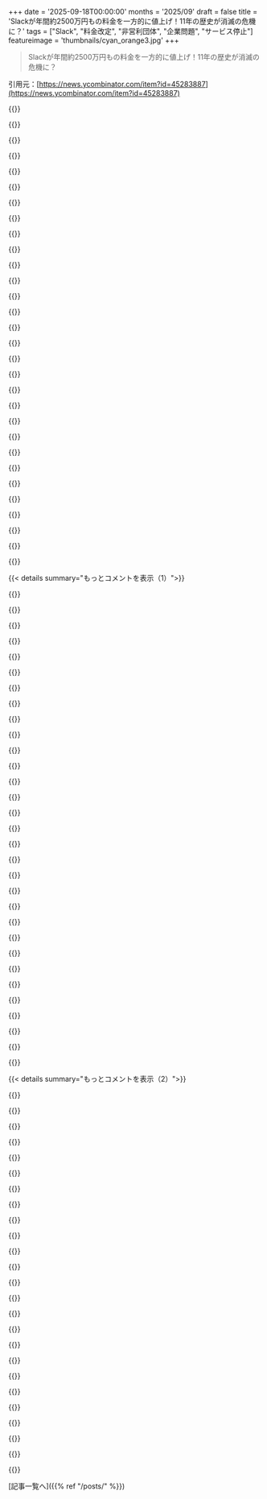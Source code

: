 +++
date = '2025-09-18T00:00:00'
months = '2025/09'
draft = false
title = 'Slackが年間約2500万円もの料金を一方的に値上げ！11年の歴史が消滅の危機に？'
tags = ["Slack", "料金改定", "非営利団体", "企業問題", "サービス停止"]
featureimage = 'thumbnails/cyan_orange3.jpg'
+++

> Slackが年間約2500万円もの料金を一方的に値上げ！11年の歴史が消滅の危機に？

引用元：[https://news.ycombinator.com/item?id=45283887](https://news.ycombinator.com/item?id=45283887)




{{<matomeQuote body="Hack Club共同創設者のChristinaだよ。Slackがいきなり年間20万ドルに値上げして、払わないと11年分の履歴を消すって言ってきたんだ。Salesforceの人に連絡を取りたいから、誰か助けて！christina@hackclub.com" userName="casq" createdAt="2025/09/18 04:09:47" color="#ff5c5c">}}




{{<matomeQuote body="SlackのCPO、Robだよ。これはうちのミス。今直してるよ。Hack Club、そしてみんな、本当にありがとう！" userName="seamanrob" createdAt="2025/09/18 16:53:20" color="#ff5c5c">}}




{{<matomeQuote body="Slackのエンジニアだよ。CPOのRob Seamanのコメントを再投稿するね。「これはミスだった。今直してるよ。Hack Club、そしてみんな、ありがとう！」詳しくはここを見てね: https://news.ycombinator.com/item?id=45291980" userName="jamie" createdAt="2025/09/18 17:00:51" color="">}}




{{<matomeQuote body="こんな大きな問題なのに「間違い」なんて言えないよ。これは間違いなんかじゃなくて、もう企業の文化なんだよ。" userName="jb1991" createdAt="2025/09/18 17:28:54" color="">}}




{{<matomeQuote body="誰かが問題を解決しようと出てきてるのに、こんなふうに攻撃するのはやめようよ。コミュニティの良くないところだよ。投稿した人を歓迎して褒めるべきだね。ガイドラインも見てみて: https://news.ycombinator.com/newsguidelines.html" userName="dang" createdAt="2025/09/18 17:45:37" color="">}}




{{<matomeQuote body="プログラマーが大勢いるなら、データをスクレイピングしてこの欲深いSlackにはもう見切りをつけちゃいなよ。うちはMattermostに移行したけど、全く後悔してないよ。" userName="taegee" createdAt="2025/09/18 09:06:02" color="#45d325">}}




{{<matomeQuote body="みんな、Slack CEOのDenise Dresserだよ。Robが言ったように、これはうちのミスだった。課金プロセスの見落としが原因で、本当にごめんね。すぐに Hack Clubの非営利料金に戻したし、Christinaとも直接連絡を取ってるよ。今後こういうことがないように、課金と連絡のプロセスを見直すね。" userName="dhdresser" createdAt="2025/09/18 18:59:16" color="#38d3d3">}}




{{<matomeQuote body="新しい契約を送らずに取引条件を変えるなんて、まともな国ならほとんど違法じゃないの？企業同士でもそうだと思うんだけど。" userName="p_l" createdAt="2025/09/18 08:57:53" color="">}}




{{<matomeQuote body="Hack Clubに5万ドルと年間20万ドルを要求するのは「間違い」じゃなくて、組織の「ビジネス判断」だよ。Slackが言う「感謝」の定義は全然違うんじゃないかな。会計用語の「評価（Appreciation）」なら話は別だけどね。https://accountinginsights.org/what-is-appreciation-in-accou..." userName="AdieuToLogic" createdAt="2025/09/19 02:55:26" color="#ff33a1">}}




{{<matomeQuote body="SlackはPR問題になるまで動かなかったんだろ？今やってるのは単なるSNSのダメージコントロールでしょ。他の客にも同じことやってるんじゃないの？270億ドルのSlackにとっては大したことないんだろうけど。" userName="YC947584398754" createdAt="2025/09/18 18:22:07" color="">}}




{{<matomeQuote body="Slackはプラン次第でDMも含めて全部エクスポートできるんだってさ。https://slack.com/help/articles/201658943-Export-your-worksp... 昔いた会社がコストでSlackやめたとき、この方法でPythonスクリプト書いてJSONをPDFに変換して、チャンネルのバックアップを取ったよ。" userName="nickjj" createdAt="2025/09/18 10:23:44" color="#ff5c5c">}}




{{<matomeQuote body="コミュニティの反応も、ある時点から有害になるよ。Hack Clubの件はHNで注目されて、みんなの経験も共有できたから有益だった。でも、もう役目は終えたし、謝りに来た人をリンチするのはやりすぎ。みんなで助け合う段階から、意地の悪い暴徒になるのはダメだよ。ネットの怒りは未処理で日和見主義的だから、集団で怒りをぶつけると暴徒化しやすい。自己成長のためにも、自分やグループの兆候に気をつけて、違う対応を学ぶべきだね。" userName="dang" createdAt="2025/09/18 18:41:53" color="#ff33a1">}}




{{<matomeQuote body="元の契約に終わりが来る条項があったか知らないけど、普通は特別料金には期間があるよね。「料金は毎年見直し」とかさ。契約書読めないマネージャーが多すぎるのにびっくりだよ。それに、一つの会社の善意に頼ってて、長く続くものなんて作れないよ。" userName="lelanthran" createdAt="2025/09/18 09:29:28" color="#ff5c5c">}}




{{<matomeQuote body="「間違いだった」って言ってるけど、これってわざとだろ。営業担当がティーンエイジャーのグループに25万ドルも間違って請求したって、本気で言ってるわけ？" userName="flare_blitz" createdAt="2025/09/18 23:31:36" color="">}}




{{<matomeQuote body="彼らは、アカウントが利益目的って間違って認識されたことを間違いだと思って直してるって言ってるんでしょ。彼らの言葉を悪く取りすぎなくていいんじゃない？もっと中間の見方もできるよ。" userName="atonse" createdAt="2025/09/19 04:10:43" color="">}}




{{<matomeQuote body="来て間違いを認めてくれてありがとう。今回の対応は嬉しいけど、これが一回きりの修正じゃないかって不安なんだ。どうしてこんなことになったのか、今後どう防ぐのか話してくれたら、みんな感謝すると思うよ。" userName="blueplanet200" createdAt="2025/09/18 17:50:30" color="#38d3d3">}}




{{<matomeQuote body="誰かが直そうとしてる時に叩くな、って言うけど、本当に直そうとしてるかどうかなんて分かる？これって、あちこちで客を揺さぶる作戦の一環で、ちょっと目立ったやつだけ「孤立した問題でした」って対応してるだけに見えるんだよね。これがたまたま起きたことなのか、それともいつものやり方なのかが大事だよ。" userName="zzzeek" createdAt="2025/09/18 18:35:54" color="#38d3d3">}}




{{<matomeQuote body="私たちも成長していく中で、またミスしないとは保証できないよ。人間だもん！今回の件は、請求プロセスの見落としが原因だった。Hack Clubは元の非営利価格に戻すし、今後は非営利団体向けに、もっと分かりやすい案内と猶予期間を用意できるように、請求と連絡のプロセスを見直すつもりだよ。" userName="seamanrob" createdAt="2025/09/18 19:19:16" color="">}}




{{<matomeQuote body="正直言って、よく分からないよ。<br>でも、ネットで他人を勝手に悪く決めつけて怒りをぶつけると、コミュニティが台無しになるのは知ってる。<br>良いコミュニティにしたいなら、こんなことしない方が良いね。" userName="dang" createdAt="2025/09/18 18:39:53" color="">}}




{{<matomeQuote body="おまえらの悪どいやり方が炎上しないと、連絡すら取れないなんて、間違いなんかじゃないだろ。<br>おまえらは、悪いPRや訴訟がない限り、顧客サポートを提供せずに経費を削減してる会社の幹部なんだ。<br>人間の手で解決できない請求システムを直すのか、それとも炎上しなかった他の人たちを放置して、この一件だけ直すつもりなのか？" userName="fasbiner" createdAt="2025/09/18 17:56:43" color="#ff5733">}}




{{<matomeQuote body="返信して対応してくれてありがとう。<br>”修正中”って言ってるけど、これって二度と誰にもこんなことが起きないようにするってことだよね？<br>そうだといいな。このひどいPR災害から少しでも回復できるように、そのことについて投稿してほしい。<br>以前は君たちの製品を推そうと思ってたけど、この状況が完全に解決しない限り、絶対にしないよ。<br>良いこと言う前に、他のビジネス慣行も調べるきっかけになったね。" userName="solarkraft" createdAt="2025/09/18 18:09:22" color="#ff33a1">}}




{{<matomeQuote body="なんて不必要に敵対的な意見だ。<br>俺だって擁護したい気持ちはあるけど、Slackの弁明はやり方を無視してる。<br>サービス提供者として引き起こしたトラブルを「間違いだった」だけでごまかせないよ。<br>ひどい手のひら返しだ。セールス担当者のせいにするとかありえない。<br>多くのユーザーがいるからって、交渉なしでゆすろうとしたんだろ。<br>正直、Slackって昔ながらのメーリングリストやIRCでできないことが、一体何ができるんだ？" userName="6c696e7578" createdAt="2025/09/19 07:19:14" color="#ff33a1">}}




{{<matomeQuote body="別の返信でも言ったように、こんなことが二度と起きないとは保証できない。俺たちは間違いを犯す人間だからね。<br>でも、努力と改善は続けると保証するよ。<br>これは請求プロセスの見落としが原因だった。Hack Clubには以前のNPO料金に戻し、彼らのワークスペースが完全に使えるように直接協力している。<br>NPOが成長する際に、より明確な案内と十分な猶予期間を提供できるように、請求とコミュニケーションのプロセスを見直して変更していくよ。" userName="seamanrob" createdAt="2025/09/18 19:23:39" color="#ff33a1">}}




{{<matomeQuote body="これが本当に事故だったのか、それとも悪いPRが出たからやめた意図的なものだったのか、って疑問はもっともだと思う。<br>差し迫った問題を直すのは最初の一歩に過ぎない。<br>説明責任を求めて、今後何を変えるのか教えてもらうのは当然の要求だよ。" userName="mlyle" createdAt="2025/09/18 19:12:20" color="#45d325">}}




{{<matomeQuote body="”単一企業の慈善に頼って何かを持続させることはできない”って言ってたけど、これはSlackの慈善じゃなかったよ。<br>彼らはサービスにお金を払ってたんだから。<br>もし本当に必要なら、別のサービスに移行することもできるはずだよ。" userName="Dylan16807" createdAt="2025/09/18 09:54:06" color="">}}




{{<matomeQuote body="PDFと”使える”って言葉を同じ文に入れないでくれ。<br>ファジー検索のためにシンプルなPostgresとSonicをセットアップする方が”使える”だろ。<br>PDFはSlackからTeamsに移行するようなもんだよ。" userName="misiek08" createdAt="2025/09/18 10:49:34" color="">}}




{{<matomeQuote body="これが最近のビジネスのやり方ってやつだよ。<br>悪い行いが会社の利益に響くくらい広まるまで、できるだけ搾取するんだ。<br>で、許しを乞うために申し訳ないって言って、また利益を上げようとするってわけ。" userName="sharts" createdAt="2025/09/18 19:43:01" color="#ff33a1">}}




{{<matomeQuote body="この記事の値上げに関する説明より、もっと悪意のある説明はいくらでも思いつくよ。Slackの言い分を文字通り鵜呑みにするなんて、”中立的”とは言えないね。" userName="flare_blitz" createdAt="2025/09/19 05:38:19" color="">}}




{{<matomeQuote body="組織の利用パターンに合った特別料金が”慈善事業”なら、顧客から最大限の金を取らない料金体系は全部”慈善事業”になっちゃうじゃん？NPOや学校への割引って、企業が優しいからじゃなく、将来の顧客を獲得するためなんだよ。" userName="raphman" createdAt="2025/09/18 11:44:29" color="">}}




{{<matomeQuote body="Slackのビジネスモデルって、一番大事なデータを預けて、そのアクセス権を売るってやつだろ？これ、昔のランサムウェアと同じだよ。<br>プロバイダーを替えられないなら、ベンダー最大の利益は顧客がゼロになる価格だよな。Slackは顧客を廃業させても、生き残った顧客からの高収益で損失を補填するだろうね。" userName="kragen" createdAt="2025/09/18 02:58:49" color="#ff33a1">}}




{{< details summary="もっとコメントを表示（1）">}}

{{<matomeQuote body="先月Slackプレミアムを解約しようとしたら、AI機能を使ってるメンバーがアクセスできなくなるって承認させられたんだ。<br>割引も提示されたけど、断ると他のスタッフに混乱をもたらすってチェックボックスまで出てきたよ。俺は一人組織で、AIなんて全く使ってないのに。" userName="dwedge" createdAt="2025/09/18 05:59:17" color="#38d3d3">}}




{{<matomeQuote body="それって、かなり詐欺っぽい話だね。" userName="chaboud" createdAt="2025/09/18 06:26:07" color="">}}




{{<matomeQuote body="少なくともアメリカでは、あれは完全に合法なマーケティングだと思うよ。" userName="nottorp" createdAt="2025/09/18 10:12:01" color="">}}




{{<matomeQuote body="金儲けのために、明らかに嘘の陳述をしてるよね。問題は意図だよ。AI機能を使ってる人がいるか、困る人がいるかチェックし忘れたのか、それともわざとチェックせずユーザーを騙してるのか？" userName="wongarsu" createdAt="2025/09/18 11:28:41" color="">}}




{{<matomeQuote body="変な話だけど、陪審員や裁判官が「常識的な人なら信じない」って思えば、それは”単なる誇張（mere puffery）”で詐欺の例外になることがあるんだ。<br>だからアメリカの有名な金持ちは詐欺で捕まりにくいんだよね。<br>https://www.bloomberglaw.com/external/document/XC5P9MQG00000..." userName="mandevil" createdAt="2025/09/18 16:16:26" color="#785bff">}}




{{<matomeQuote body="“誇張”ってそんなに変じゃないよ、文脈次第なんだ。<br>そりゃ真実を話してほしいけど、明らかな誇張表現をいちいち訴訟にしたくないだろ？「スライスパン以来最高」って言うのに、UX研究者とかパン屋の歴史家を呼んで評価させるのはおかしいじゃん。" userName="mattkrause" createdAt="2025/09/19 02:26:08" color="#38d3d3">}}




{{<matomeQuote body="「スライスパン以来最高」って言うのは、あんたにはできるだろうけどね。<br>インセンティブ次第で異なるルールがあるのは普通だよ。金銭的利益があるなら、嘘をつく可能性があるんだから、プロモーションの主張には証拠を求めるのが妥当でしょ？<br>それが嫌なら、「この製品は［trade industry group］で評価されてません！」とか書けばいいんじゃない？" userName="grayhatter" createdAt="2025/09/19 07:23:10" color="#ff33a1">}}




{{<matomeQuote body="「明白な誇張は訴訟したくない」とか言うけど、絶対訴訟すべきだろ！" userName="baobun" createdAt="2025/09/19 06:46:24" color="">}}




{{<matomeQuote body="アメリカの裁判官以外は、これ絶対ワザとだって分かるよね。" userName="gpvos" createdAt="2025/09/18 12:47:37" color="">}}




{{<matomeQuote body="法律の精神的には詐欺っぽいけど、文面上は違うかもね。普通、詐欺って契約させるための嘘で、維持させる嘘じゃないんだよ。ISPの例みたいに、サービスが仕様通りなら、たとえ使い物にならなくても詐欺じゃないんだって。" userName="fluoridation" createdAt="2025/09/18 14:37:43" color="">}}




{{<matomeQuote body="Slackは「素晴らしい」とは言ってないでしょ。ISPの例えならさ、「今二人使ってるよ！」って言われても、一人暮らしなら「ありえない！」って分かるのと同じだよ。" userName="pests" createdAt="2025/09/18 14:53:32" color="">}}




{{<matomeQuote body="あれは比喩じゃなくて比較だよ。解約しようとしてる客に嘘をついても、必ずしも詐欺じゃないってこと。ISPが嘘ついても詐欺じゃないなら、Slackの嘘も詐欺じゃない。例えば「1000 AI creditsあげる」って言って100しかくれないのが詐欺だよ。" userName="fluoridation" createdAt="2025/09/18 15:07:09" color="">}}




{{<matomeQuote body="詐欺の法律に、契約開始とか維持とかの区別はないんだよ。例えばCalifornia州の定義だと、「財産や権利を奪う目的で、わざと嘘をついたり、ごまかしたり、大事な事実を隠すこと」が詐欺なんだって。" userName="mlyle" createdAt="2025/09/18 21:56:03" color="#ff33a1">}}




{{<matomeQuote body="その定義で言ったら詐欺じゃないよ。サービスを解約しないように嘘をつかれても、何も奪われてないんだし。自分で進んでお金払ってるんだから。「ただで何かをだまし取る」のが詐欺でしょ。" userName="fluoridation" createdAt="2025/09/19 06:27:37" color="">}}




{{<matomeQuote body="そのロジック全然わかんないし、間違ってるよ。「タダでだまし取る」だけが詐欺じゃないんだ。嘘の情報に頼らせて行動させたり、行動を控えるようにさせるのも詐欺なんだから。詐欺的誘導や詐欺的隠蔽に関する判例も山ほどあるんだよ。" userName="mlyle" createdAt="2025/09/20 05:44:25" color="#ff5733">}}




{{<matomeQuote body="億万長者の会社がさ、昔の怪しい開発者たちの悪質な手口を真似してるなんて、信じられないね。" userName="heavyset_go" createdAt="2025/09/18 12:41:12" color="">}}




{{<matomeQuote body="むしろ、こういうことするのって、すごく自然な流れなんだよ。収益だけが大事で、道徳心が邪魔になるなら、完璧に合理的でしょ。" userName="portaouflop" createdAt="2025/09/18 16:44:01" color="">}}




{{<matomeQuote body="何が違うんだ？ランサムウェア集団は悪じゃない、ただ楽にお金稼ぎたいだけでモラルなんて気にしない。それって営利企業の定義と一緒だよね。" userName="franga2000" createdAt="2025/09/18 22:17:12" color="#785bff">}}




{{<matomeQuote body="へー、ダークパターンも前科があるんだ？そりゃ驚きだね。" userName="jama211" createdAt="2025/09/24 19:30:26" color="">}}




{{<matomeQuote body="解決！組織のサイズが1の時はあのメッセージを無効にしたよ。Slackありがとう！（本当はSlackにイライラしてるんだけどね、ブーイング）" userName="Barbing" createdAt="2025/09/18 08:19:58" color="">}}




{{<matomeQuote body="いつか請求額が大幅に上がるのは覚悟しとくべきだね。<br>全ての企業じゃないけど、まともな企業はいずれ”価値を解き放つ”（今のPE-speakで、ランサムウェアを完全に悪用するって意味だけど）ことを決めた組織に買収されるだろうね。" userName="bell-cot" createdAt="2025/09/18 07:33:35" color="#ff5733">}}




{{<matomeQuote body="”これって基本的に従来のランサムウェアのビジネスモデルと一緒だよね”<br>まさにこれ。誰もこんな風には言わないけど、一度気づいちゃったらSlackとかの裏側で何が起きてるか、もう見えちゃうよね、笑。" userName="rhetocj23" createdAt="2025/09/19 09:51:42" color="#785bff">}}




{{<matomeQuote body="”買い手がちょうどゼロになる価格設定”ってのがよく分からないんだけど。タイプミス？" userName="jrochkind1" createdAt="2025/09/18 12:58:12" color="">}}




{{<matomeQuote body="訂正してくれてありがとう！「買い手の残りの利益がちょうどゼロになる価格設定」って書きたかったんだ。<br>テキストをうっかり削除しちゃったのか、ちょっと分からないや。すごく疲れてたんだ。" userName="kragen" createdAt="2025/09/18 17:19:24" color="#785bff">}}




{{<matomeQuote body="オリジナル投稿者じゃないけど、”買い手”を”請求額と切り替えコストの差”に変えれば、元の意図が理解できるはずだよ。" userName="erikerikson" createdAt="2025/09/18 14:11:08" color="#785bff">}}




{{<matomeQuote body="これは多くのSaaSに当てはまることだね。" userName="octo888" createdAt="2025/09/18 08:57:23" color="">}}




{{<matomeQuote body="最初は同情する気なかったんだ—会社には残念だけどって。でも記事を読んだら、子供たちにコーディングを教えてる非営利団体への裏切りだったんだね…。<br>https://hackclub.com/<br>彼らはクラブの販売を手伝って”収入の7%”を取るから、収益源はあるんだけど、Slackが欲しがってるお金は、学生インターンを文字通り軍隊のように雇える額なんだ。" userName="fn-mote" createdAt="2025/09/18 02:24:36" color="#ff5c5c">}}




{{<matomeQuote body="やあ！Hack Clubはティーン向けに完全に無料で、交通費やハードウェア、電子機器なんかも提供してるんだ。（クラブからものを売る手数料は7%も取ってないよ :）Hack Clubはフィスカルスポンサーシップを運営してて、これを利用する大人の組織からは7%もらってるんだ。これをティーン向けの無料サービスを増やすために使ってるよ。— Hack Clubの共同設立者より" userName="chrisasquith" createdAt="2025/09/18 05:14:47" color="#ff5733">}}




{{<matomeQuote body="Discordへの移行は考えた？君たちの組織にとって無料にはならないだろうけど、もっと友好的な条件かもしれないよ。" userName="ugh123" createdAt="2025/09/18 06:11:57" color="">}}




{{<matomeQuote body="まだそうかは分からないけど、バングラデシュの若い開発者がスマホでかなりクールなNeovimプラグインを作ってたんだ。Hack Clubは彼にMacBookを寄付しようと募金を集めてて、これで彼の苦労が減ることを願ってるよ：`https://hcb.hackclub.com/oxy2dev-laptop/transactions`" userName="commandersaki" createdAt="2025/09/18 06:07:29" color="#ff5733">}}

{{</details>}}




{{< details summary="もっとコメントを表示（2）">}}

{{<matomeQuote body="一つは素晴らしい話だね。でももう一つは、オープンソースの人たちならMacBookよりももっと自由なものを選んであげてほしかったな。" userName="squigz" createdAt="2025/09/18 07:09:53" color="">}}




{{<matomeQuote body="彼はバングラデシュでは修理できないから、耐久性を重視してそのラップトップを選んだんだよ。相談なしに有料のラップトップを選んだわけじゃないよ。" userName="Sayrus" createdAt="2025/09/18 07:47:06" color="#ff5733">}}




{{<matomeQuote body="財務情報はこちらにあるよ。Slackの営業がこれを見たら、もっと料金を請求してもおかしくないね`https://projects.propublica.org/nonprofits/organizations/812...`" userName="whywhywhywhy" createdAt="2025/09/18 09:11:51" color="#38d3d3">}}




{{<matomeQuote body="これ面白いね。Slackが作ったベンダーロックインで利益を上げ始めたからって、Discordへの移行を提案してる人たちがいるんだ。多くの人がまだ現状を理解してないってことだよね。SlackもDiscordも使うべきじゃないんだよ。本当に信じられないけど、予想通りだね。" userName="self_awareness" createdAt="2025/09/18 06:53:45" color="#785bff">}}




{{<matomeQuote body="なるほど、これじゃSlackの営業チームがHack Clubを徹底的に攻めるのも納得だね。もしHack FoundationがHack Clubと同じなら、近年収益が急増してて、一貫した成長を見せてるんだ。大手テクノロジー企業の営業担当は、こんな成長に基づいて非営利団体の財務状況を監視して、お金をせしめるタイミングを決めてるのかな？たぶんそうだろうね。" userName="dmqctx" createdAt="2025/09/18 09:53:53" color="#45d325">}}




{{<matomeQuote body="そうだね。俺たちミレニアル世代は何十年も自由なプロトコルやソフトウェアについて話してきたのに、今の若者たちは別のwalled gardenを喜んで使ってるんだからね…ご苦労さん。”IRCは最悪”って言われる前に言っとくけど、Jabber/XMPPは2000年代後半からあるし、どのOSにもいいクライアントがあるよ。" userName="anthk" createdAt="2025/09/18 07:08:56" color="#ff5733">}}




{{<matomeQuote body="「非営利団体」なんて言葉は、こんな組織には使うべきじゃないね。だって、見ての通り、担当者が文字通り儲けてるんだから。「株主なし」の方が正直だよ。" userName="whywhywhywhy" createdAt="2025/09/18 12:50:09" color="#ff5c5c">}}




{{<matomeQuote body="おっさんは、お前らがまだ親の目の輝きだった頃にIRCをいじってたかもな。IRCは多くの重要な点でクソだ。俺が19年関わったGPLのオープンソースコミュニティ開発プロジェクトも、数年前にIRCからMatrixに移行したら、すぐにエンゲージメントの向上を実感できたんだ。囲い込みは罠だってのは同意するよ。でも、囲い込みがなんでそんなに魅力的なのか理解しないと、みんなを無料ソリューションに移行させるなんて無理だぜ。" userName="gwd" createdAt="2025/09/18 08:04:47" color="#ff33a1">}}




{{<matomeQuote body="担当者は開発者としては控えめな給料、年間1000万ドルの組織を運営する人としては極めて控えめな給料をもらってるぜ。" userName="JamesBarney" createdAt="2025/09/18 15:13:57" color="">}}




{{<matomeQuote body="＞子供たちにコーディングを教えているNPO<br>それなら最高の教育機会じゃんか！<br>子供たち：流行ってるからって独自サービスを使っちゃダメだぞ。常にオープンスタンダードを選べ！" userName="enriquto" createdAt="2025/09/18 06:58:13" color="#ff33a1">}}




{{<matomeQuote body="DiscordはSlackと比べるとかなりひどいよ…まず小さいフォントサイズを変更できないのがね。" userName="youngtaff" createdAt="2025/09/18 08:19:07" color="">}}




{{<matomeQuote body="＞バングラデシュでは修理できない<br>信用できないな。バングラデシュの生活水準はインドとほぼ同じだから、安い中国製ノートPCはかなり普及してるはずだし、そういうノートPCの修理もかなり手に入るはずだぜ。<br>だから、MacBook1台の代わりにバングラデシュの子供たち10人にノートPCを10台買ってあげれば、それでの開発はMacBookとだいたい同じくらい快適だろうな。" userName="Ray20" createdAt="2025/09/18 09:19:37" color="#785bff">}}




{{<matomeQuote body="ThinkPadも素晴らしい選択だったかもしれないけど、MacBookが彼に役立つことを願うよ！<br>注：これは彼の選択を批判してるんじゃなくて、他の人が役立つかもしれないことを言ってるだけだぜ。<br>情報源：俺はT480、P51、X1 Carbonを使ってきたし、今はP1 Gen 6を使ってる。どれもかなり良いよ。メモとかにはMacBook M1 Airも持ってる。" userName="KronisLV" createdAt="2025/09/18 08:16:56" color="#ff5733">}}




{{<matomeQuote body="このアドバイスを消し去るような低評価は勘弁してくれよ。生涯MacBookを所有してきた者として、今もっとオープンなものが欲しいんだ。正直、他に何が買えるかわからないんだよ。この会話へのどんな丁寧な意見でも、実は価値があるんだ。" userName="wltr" createdAt="2025/09/18 08:46:24" color="">}}




{{<matomeQuote body="いや、関係あるよ。NPOで働く人が無給で働くべきじゃない。NPOが収入や資産を持つのは全く問題ないんだ。収益が増えても、将来のために保守的に計画できるなら、すぐに費用を増やして合わせるのは無責任だろ。<br>これは件の会社について何も知らないで言ってるけど、NPOでの俺自身の経験からだ。従業員にはまだ給料を払う必要があるんだからね。" userName="j_w" createdAt="2025/09/18 16:09:00" color="#785bff">}}




{{<matomeQuote body="1987年から来たんだけど、ほんとに？ Jabberの話をしてたんだよ、IRCじゃないってば。" userName="anthk" createdAt="2025/09/18 09:42:17" color="">}}




{{<matomeQuote body="https://once.com/campfireってのはどう？" userName="jstummbillig" createdAt="2025/09/18 06:34:20" color="">}}




{{<matomeQuote body="彼らがもらうお金なんて関係ないはずだよ。誰も給料を払わないなんて言ってないだろ。" userName="BoredPositron" createdAt="2025/09/18 17:53:08" color="">}}




{{<matomeQuote body="＞Jabberの話をしてたんだけど、IRCじゃないよ。そうだね、君の最後の行を誤解してたよ。「IRCは最悪だ」って言う前に、Jabberみたいな良いプロトコルは2000年代初頭からあったんだね。" userName="gwd" createdAt="2025/09/18 13:42:11" color="">}}




{{<matomeQuote body="もちろん、フォントとフォントサイズは変えられるよ。" userName="esseph" createdAt="2025/09/18 09:06:56" color="">}}




{{<matomeQuote body="iOSアプリでどうやって変えるのか、教えてくれよ…" userName="youngtaff" createdAt="2025/09/19 14:33:40" color="">}}




{{<matomeQuote body="まだね。適切なマーケティングの天才を雇えば、突然、週に5メッセージ以上送るために購読することになるかもね。" userName="worthless-trash" createdAt="2025/09/18 06:26:15" color="">}}




{{<matomeQuote body="Matrixに移行した人も多いけど、実は長期的に機能しないって気づいてるよ。Synapseサーバーしかなく、DBからデータを削除できないから、DBは膨らみ続け、コスト高か遅くなる。matrix.orgのホームサーバーが55TBのDBなのもそのためさ。多くのIRCサーバーがMatrixブリッジの運用をやめたのも、リソースコストが高すぎたからなんだ。だから残念だけどMatrixは行き止まり。今はElement.ioが支配してて、政府の契約しか気にしてない。安定した資金源がないと無理だよ。IRCは存続する。インターネットのテキストチャット層さ。何でもチャットに取り込み、全てを保存しようとするのは、営利企業だけがやる狂気だよ。IRCはシンプルで安価だから、永遠に生き続けるだろうね。" userName="superkuh" createdAt="2025/09/18 15:09:08" color="#ff5c5c">}}




{{<matomeQuote body="子供たちにノートパソコンをあげる非営利団体を始めれば？ そうすれば、どんな機種を仕入れるか自分で決められるでしょ。理由も知らないのに他人の決定にいちいち意見するのは、「私が一番よく知ってる」って感じで、かなり自己中心的だよ。" userName="spoctrial" createdAt="2025/09/18 10:00:18" color="">}}

{{</details>}}



[記事一覧へ]({{% ref "/posts/" %}})
